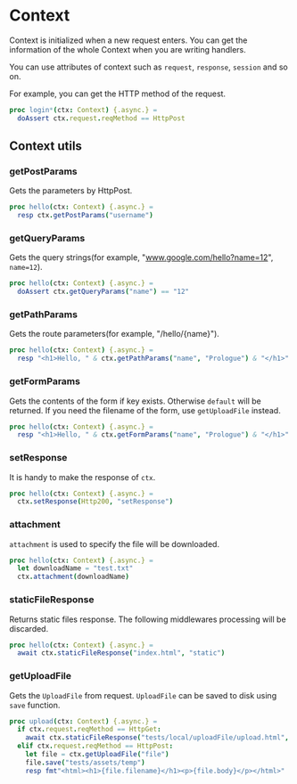 # Context

Context is initialized when a new request enters. You can get the information of the whole Context when you are writing handlers.

You can use attributes of context such as `request`, `response`, `session` and so on.

For example, you can get the HTTP method of the request.

```nim
proc login*(ctx: Context) {.async.} =
  doAssert ctx.request.reqMethod == HttpPost
```

## Context utils

### getPostParams

Gets the parameters by HttpPost.

```nim
proc hello(ctx: Context) {.async.} =
  resp ctx.getPostParams("username")
```

### getQueryParams

Gets the query strings(for example, "www.google.com/hello?name=12", `name=12`).

```nim
proc hello(ctx: Context) {.async.} =
  doAssert ctx.getQueryParams("name") == "12"
```

### getPathParams

Gets the route parameters(for example, "/hello/{name}").

```nim
proc hello(ctx: Context) {.async.} =
  resp "<h1>Hello, " & ctx.getPathParams("name", "Prologue") & "</h1>"
```

### getFormParams

Gets the contents of the form if key exists. Otherwise `default` will be returned.
If you need the filename of the form, use `getUploadFile` instead.

```nim
proc hello(ctx: Context) {.async.} =
  resp "<h1>Hello, " & ctx.getFormParams("name", "Prologue") & "</h1>"
```

### setResponse

It is handy to make the response of `ctx`.

```nim
proc hello(ctx: Context) {.async.} =
  ctx.setResponse(Http200, "setResponse")
```

### attachment

`attachment` is used to specify the file will be downloaded.

```nim
proc hello(ctx: Context) {.async.} =
  let downloadName = "test.txt"
  ctx.attachment(downloadName)
```

### staticFileResponse

Returns static files response. The following middlewares processing will be discarded.

```nim
proc hello(ctx: Context) {.async.} =
  await ctx.staticFileResponse("index.html", "static")
```

### getUploadFile
Gets the `UploadFile` from request. `UploadFile` can be saved to disk using `save` function.

```nim
proc upload(ctx: Context) {.async.} =
  if ctx.request.reqMethod == HttpGet:
    await ctx.staticFileResponse("tests/local/uploadFile/upload.html", "")
  elif ctx.request.reqMethod == HttpPost:
    let file = ctx.getUploadFile("file")
    file.save("tests/assets/temp")
    resp fmt"<html><h1>{file.filename}</h1><p>{file.body}</p></html>"
```
